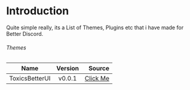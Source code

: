 # Introduction
Quite simple really, its a List of Themes, Plugins etc that i have made for Better Discord.

###### Themes
| Name           | Version       | Source |
| -------------- |:-------------:| ------:|
| ToxicsBetterUI | v0.0.1 | [Click Me](https://github.com/TheRealToxicDev/BetterDiscordThings/tree/master/ToxicsBetterUI) |
